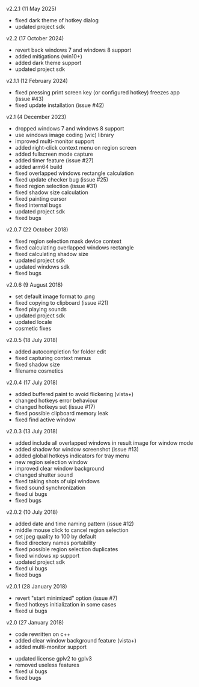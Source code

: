 v2.2.1 (11 May 2025)
- fixed dark theme of hotkey dialog
- updated project sdk

v2.2 (17 October 2024)
- revert back windows 7 and windows 8 support
- added mitigations (win10+)
- added dark theme support
- updated project sdk

v2.1.1 (12 February 2024)
- fixed pressing print screen key (or configured hotkey) freezes app (issue #43)
- fixed update installation (issue #42)

v2.1 (4 December 2023)
- dropped windows 7 and windows 8 support
- use windows image coding (wic) library
- improved multi-monitor support
- added right-click context menu on region screen
- added fullscreen mode capture
- added timer feature (issue #27)
- added arm64 build
- fixed overlapped windows rectangle calculation
- fixed update checker bug (issue #25)
- fixed region selection (issue #31)
- fixed shadow size calculation
- fixed painting cursor
- fixed internal bugs
- updated project sdk
- fixed bugs

v2.0.7 (22 October 2018)
- fixed region selection mask device context
- fixed calculating overlapped windows rectangle
- fixed calculating shadow size
- updated project sdk
- updated windows sdk
- fixed bugs

v2.0.6 (9 August 2018)
- set default image format to .png
- fixed copying to clipboard (issue #21)
- fixed playing sounds
- updated project sdk
- updated locale
- cosmetic fixes

v2.0.5 (18 July 2018)
- added autocompletion for folder edit
- fixed capturing context menus
- fixed shadow size
- filename cosmetics

v2.0.4 (17 July 2018)
- added buffered paint to avoid flickering (vista+)
- changed hotkeys error behaviour
- changed hotkeys set (issue #17)
- fixed possible clipboard memory leak
- fixed find active window

v2.0.3 (13 July 2018)
- added include all overlapped windows in result image for window mode
- added shadow for window screenshot (issue #13)
- added global hotkeys indicators for tray menu
- new region selection window
- improved clear window background
- changed shutter sound
- fixed taking shots of uipi windows
- fixed sound synchronization
- fixed ui bugs
- fixed bugs

v2.0.2 (10 July 2018)
- added date and time naming pattern (issue #12)
- middle mouse click to cancel region selection
- set jpeg quality to 100 by default
- fixed directory names portability
- fixed possible region selection duplicates
- fixed windows xp support
- updated project sdk
- fixed ui bugs
- fixed bugs

v2.0.1 (28 January 2018)
- revert "start minimized" option (issue #7)
- fixed hotkeys initialization in some cases
- fixed ui bugs

v2.0 (27 January 2018)
+ code rewritten on c++
+ added clear window background feature (vista+)
+ added multi-monitor support
- updated license gplv2 to gplv3
- removed useless features
- fixed ui bugs
- fixed bugs
